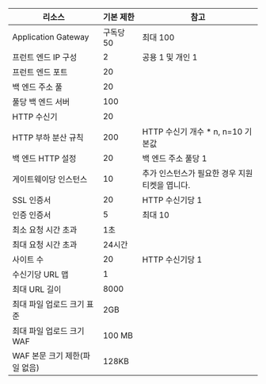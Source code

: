 | 리소스 | 기본 제한 | 참고 |
| --- | --- | --- |
| Application Gateway |구독당 50 | 최대 100 |
| 프런트 엔드 IP 구성 |2 |공용 1 및 개인 1 |
| 프런트 엔드 포트 |20 | |
| 백 엔드 주소 풀 |20 | |
| 풀당 백 엔드 서버 |100 | |
| HTTP 수신기 |20 | |
| HTTP 부하 분산 규칙 |200 |HTTP 수신기 개수 * n, n=10 기본값 |
| 백 엔드 HTTP 설정 |20 |백 엔드 주소 풀당 1 |
| 게이트웨이당 인스턴스 |10 | 추가 인스턴스가 필요한 경우 지원 티켓을 엽니다. |
| SSL 인증서 |20 |HTTP 수신기당 1 |
| 인증 인증서 |5 | 최대 10 |
| 최소 요청 시간 초과 |1초 | |
| 최대 요청 시간 초과 |24시간 | |
| 사이트 수 |20 |HTTP 수신기당 1 |
| 수신기당 URL 맵 |1 | |
|최대 URL 길이|8000|
| 최대 파일 업로드 크기 표준 |2GB | |
| 최대 파일 업로드 크기 WAF |100 MB| |
|WAF 본문 크기 제한(파일 없음)|128KB|

